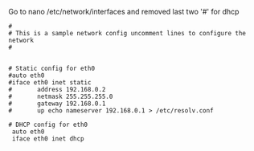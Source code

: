 Go to nano /etc/network/interfaces and removed last two '#' for dhcp
```terminal
#
# This is a sample network config uncomment lines to configure the network
#


# Static config for eth0
#auto eth0
#iface eth0 inet static
#       address 192.168.0.2
#       netmask 255.255.255.0
#       gateway 192.168.0.1
#       up echo nameserver 192.168.0.1 > /etc/resolv.conf

# DHCP config for eth0
 auto eth0
 iface eth0 inet dhcp
 ```
